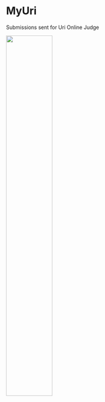 # MyUri
Submissions sent for Uri Online Judge

<img src="https://i.ytimg.com/vi/Nt1HpT_L-Uk/maxresdefault.jpg" height=50% width=50%> <img/>
